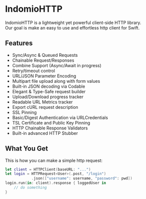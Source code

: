 # IndomioHTTP

IndomioHTTP is a lightweight yet powerful client-side HTTP library.  
Our goal is make an easy to use and effortless http client for Swift.

## Features

- Sync/Async & Queued Requests
- Chainable Request/Responses
- Combine Support (Async/Await in progress)
- Retry/timeout control
- URL/JSON Parameter Encoding
- Multipart file upload along with form values
- Built-in JSON decoding via Codable
- Elegant & Type-Safe request builder
- Upload/Download progress tracker
- Readable URL Metrics tracker
- Export cURL request description
- SSL Pinning
- Basic/Digest Authentication via URLCredentials
- TSL Certificate and Public Key Pinning
- HTTP Chainable Response Validators
- Built-in advanced HTTP Stubber

## What You Get

This is how you can make a simple http request:

```swift
let client = HTTPClient(baseURL: "...")
let login = HTTPRequest<User>(.post, "/login")
            .json(["username": username, "password": pwd])
login.run(in: client).response { loggedUser in
    // do something
}
```